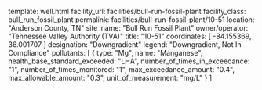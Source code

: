 template: well.html
facility_url: facilities/bull-run-fossil-plant
facility_class: bull_run_fossil_plant
permalink: facilities/bull-run-fossil-plant/10-51
location: "Anderson County, TN"
site_name: "Bull Run Fossil Plant"
owner/operator: "Tennessee Valley Authority (TVA)"
title: "10-51"
coordinates: [
  -84.155369,
  36.001707
]
designation: "Downgradient"
legend: "Downgradient, Not In Compliance"
pollutants: [
  {
  type: "Mg",
  name: "Manganese",
  health_base_standard_exceeded: "LHA",
  number_of_times_in_exceedance: "1",
  number_of_times_monitored: "1",
  max_exceedance_amount: "0.4",
  max_allowable_amount: "0.3",
  unit_of_measurement: "mg/L"
  }
]
